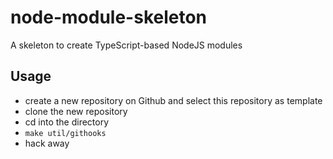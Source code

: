 # node-module-skeleton

A skeleton to create TypeScript-based NodeJS modules

## Usage

- create a new repository on Github and select this repository as template
- clone the new repository
- cd into the directory
- `make util/githooks`
- hack away
